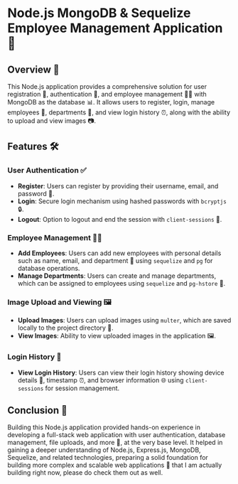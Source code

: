 # Node.js MongoDB & Sequelize Employee Management Application 🚀

## Overview 🌟

This Node.js application provides a comprehensive solution for user registration 📝, authentication 🔐, and employee management 🧑‍💼 with MongoDB as the database 📊. It allows users to register, login, manage employees 👥, departments 📁, and view login history ⏰, along with the ability to upload and view images 📷.

## Features 🛠️

### User Authentication ✅

- **Register**: Users can register by providing their username, email, and password 📝.
- **Login**: Secure login mechanism using hashed passwords with `bcryptjs` 🔒.
- **Logout**: Option to logout and end the session with `client-sessions` 🚪.

### Employee Management 🧑‍💼

- **Add Employees**: Users can add new employees with personal details such as name, email, and department 👤 using `sequelize` and `pg` for database operations.
- **Manage Departments**: Users can create and manage departments, which can be assigned to employees using `sequelize` and `pg-hstore` 📁.
  
### Image Upload and Viewing 🖼️

- **Upload Images**: Users can upload images using `multer`, which are saved locally to the project directory 📂.
- **View Images**: Ability to view uploaded images in the application 🖼️.

### Login History 📜

- **View Login History**: Users can view their login history showing device details 📱, timestamp ⏰, and browser information 🌐 using `client-sessions` for session management.

## Conclusion 🎉

Building this Node.js application provided hands-on experience in developing a full-stack web application with user authentication, database management, file uploads, and more 🚀, at the very base level. It helped in gaining a deeper understanding of Node.js, Express.js, MongoDB, Sequelize, and related technologies, preparing a solid foundation for building more complex and scalable web applications 🌟 that I am actually building right now, please do check them out as well.
